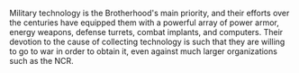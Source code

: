 Military technology is the Brotherhood's main priority, and their efforts over the centuries have equipped them with a powerful array of power armor, energy weapons, defense turrets, combat implants, and computers. Their devotion to the cause of collecting technology is such that they are willing to go to war in order to obtain it, even against much larger organizations such as the NCR.
